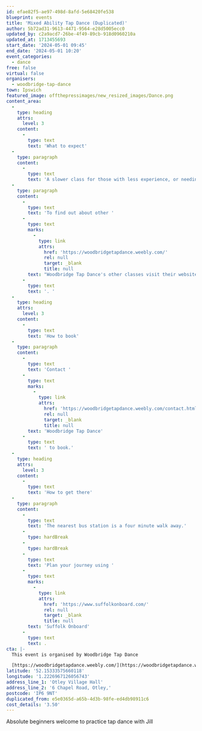 ```yaml
---
id: efae82f5-ae97-498d-8afd-5e68420fe538
blueprint: events
title: 'Mixed Ability Tap Dance (Duplicated)'
author: 5b72ad31-9613-4471-9564-e28d5005ecc0
updated_by: c2a9acd7-26be-4f49-89cb-918d0960210a
updated_at: 1713455693
start_date: '2024-05-01 09:45'
end_date: '2024-05-01 10:20'
event_categories:
  - dance
free: false
virtual: false
organisers:
  - woodbridge-tap-dance
town: Ipswich
featured_image: offthepressimages/new_resized_images/Dance.png
content_area:
  -
    type: heading
    attrs:
      level: 3
    content:
      -
        type: text
        text: 'What to expect'
  -
    type: paragraph
    content:
      -
        type: text
        text: 'A slower class for those with less experience, or needing a refresher. '
  -
    type: paragraph
    content:
      -
        type: text
        text: 'To find out about other '
      -
        type: text
        marks:
          -
            type: link
            attrs:
              href: 'https://woodbridgetapdance.weebly.com/'
              rel: null
              target: _blank
              title: null
        text: "Woodbridge Tap Dance's other classes visit their website"
      -
        type: text
        text: '. '
  -
    type: heading
    attrs:
      level: 3
    content:
      -
        type: text
        text: 'How to book'
  -
    type: paragraph
    content:
      -
        type: text
        text: 'Contact '
      -
        type: text
        marks:
          -
            type: link
            attrs:
              href: 'https://woodbridgetapdance.weebly.com/contact.html'
              rel: null
              target: _blank
              title: null
        text: 'Woodbridge Tap Dance'
      -
        type: text
        text: ' to book.'
  -
    type: heading
    attrs:
      level: 3
    content:
      -
        type: text
        text: 'How to get there'
  -
    type: paragraph
    content:
      -
        type: text
        text: 'The nearest bus station is a four minute walk away.'
      -
        type: hardBreak
      -
        type: hardBreak
      -
        type: text
        text: 'Plan your journey using '
      -
        type: text
        marks:
          -
            type: link
            attrs:
              href: 'https://www.suffolkonboard.com/'
              rel: null
              target: _blank
              title: null
        text: 'Suffolk Onboard'
      -
        type: text
        text: .
cta: |-
  This event is organised by Woodbridge Tap Dance

  [https://woodbridgetapdance.weebly.com/](https://woodbridgetapdance.weebly.com/)
latitude: '52.15333575660118'
longitude: '1.2226967126056743'
address_line_1: 'Otley Village Hall'
address_line_2: '6 Chapel Road, Otley,'
postcode: 'IP6 9NT'
duplicated_from: e5e0365d-a65b-4d3b-98fe-ed4db98911c6
cost_details: '3.50'
---
```

Absolute beginners welcome to practice tap dance with Jill